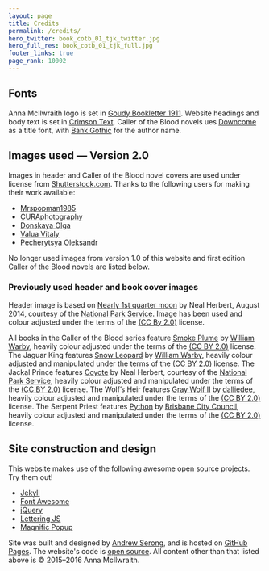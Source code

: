 ```yaml
---
layout: page
title: Credits
permalink: /credits/
hero_twitter: book_cotb_01_tjk_twitter.jpg
hero_full_res: book_cotb_01_tjk_full.jpg
footer_links: true
page_rank: 10002
---
```


## Fonts

Anna McIlwraith logo is set in [Goudy Bookletter 1911](http://www.fontsquirrel.com/fonts/Goudy-Bookletter-1911). Website headings and body text is set in [Crimson Text](https://www.google.com/fonts/specimen/Crimson+Text). Caller of the Blood novels ues [Downcome](http://www.fontsquirrel.com/fonts/downcome) as a title font, with [Bank Gothic](https://en.wikipedia.org/wiki/Bank_Gothic) for the author name.

## Images used — Version 2.0

Images in header and Caller of the Blood novel covers are used under license from [Shutterstock.com](http://www.shutterstock.com). Thanks to the following users for making their work available:

- [Mrspopman1985](http://www.shutterstock.com/gallery-2380172p1.html)
- [CURAphotography](http://www.shutterstock.com/gallery-259645p1.html)
- [Donskaya Olga](http://www.shutterstock.com/gallery-415603p1.html)
- [Valua Vitaly](http://www.shutterstock.com/gallery-93178p1.html)
- [Pecherytsya Oleksandr](http://www.shutterstock.com/gallery-2801842p1.html)

No longer used images from version 1.0 of this website and first edition Caller of the Blood novels are listed below.

### Previously used header and book cover images

Header image is based on [Nearly 1st quarter moon](https://www.flickr.com/photos/yellowstonenps/15705631692/in/album-72157645930394446/) by Neal Herbert, August 2014, courtesy of the [National Park Service](https://www.flickr.com/photos/yellowstonenps/). Image has been used and colour adjusted under the terms of the [(CC By 2.0)](https://creativecommons.org/licenses/by/2.0/) license.

All books in the Caller of the Blood series feature [Smoke Plume](https://www.flickr.com/photos/wwarby/11774542195/in/album-72157639434131913/) by [William Warby](https://www.flickr.com/photos/wwarby/), heavily colour adjusted under the terms of the [(CC BY 2.0)](https://creativecommons.org/licenses/by/2.0/) license. The Jaguar King features [Snow Leopard](https://www.flickr.com/photos/wwarby/3278227075/) by [William Warby](https://www.flickr.com/photos/wwarby/), heavily colour adjusted and manipulated under the terms of the [(CC BY 2.0)](https://creativecommons.org/licenses/by/2.0/) license. The Jackal Prince features [Coyote](https://www.flickr.com/photos/yellowstonenps/15725741555/in/album-72157647629154591/) by Neal Herbert, courtesy of the [National Park Service](https://www.flickr.com/photos/yellowstonenps/), heavily colour adjusted and manipulated under the terms of the [(CC BY 2.0)](https://creativecommons.org/licenses/by/2.0/) license. The Wolf’s Heir features [Gray Wolf II](https://www.flickr.com/photos/dalliedee/2993568176/) by [dalliedee](https://www.flickr.com/photos/dalliedee/), heavily colour adjusted and manipulated under the terms of the [(CC BY 2.0)](https://creativecommons.org/licenses/by/2.0/) license. The Serpent Priest features [Python](https://www.flickr.com/photos/brisbanecitycouncil/8025631030/) by [Brisbane City Council](https://www.flickr.com/photos/brisbanecitycouncil/), heavily colour adjusted and manipulated under the terms of the [(CC BY 2.0)](https://creativecommons.org/licenses/by/2.0/) license.

## Site construction and design

This website makes use of the following awesome open source projects. Try them out!

-	[Jekyll](https://jekyllrb.com/)
-	[Font Awesome](https://fortawesome.github.io/Font-Awesome/)
-	[jQuery](http://jquery.com/)
-	[Lettering JS](http://letteringjs.com/)
-	[Magnific Popup](http://dimsemenov.com/plugins/magnific-popup/)

Site was built and designed by [Andrew Serong](http://www.andrewserong.com), and is hosted on [GitHub Pages](https://pages.github.com/). The website's code is [open source](https://github.com/andrewserong/annamcilwraith/). All content other than that listed above is &copy; 2015&ndash;2016 Anna McIlwraith.